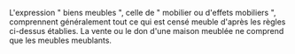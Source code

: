 L'expression " biens meubles ", celle de " mobilier ou d'effets mobiliers ", comprennent généralement tout ce qui est censé meuble d'après les règles ci-dessus établies. La vente ou le don d'une maison meublée ne comprend que les meubles meublants.

